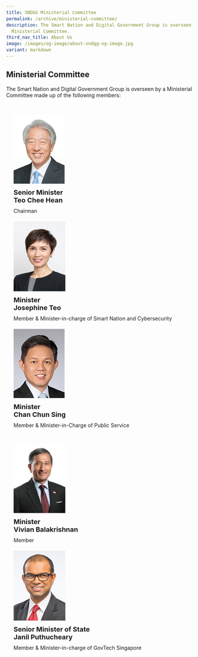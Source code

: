 ```yaml
---
title: SNDGG Ministerial Committee
permalink: /archive/ministerial-committee/
description: The Smart Nation and Digital Government Group is overseen by a
  Ministerial Committee.
third_nav_title: About Us
image: /images/og-image/about-sndgg-og-image.jpg
variant: markdown
---
```

## Ministerial Committee

The Smart Nation and Digital Government Group is overseen by a Ministerial Committee made up of the following members:

<div class="row" style="padding: 20px 0px 0px 0px;">

<div class="col" style="padding: 10px 20px 10px 20px">

<div style="width:100%;display:flex;justify-content:left;"><div style="width:160px;"><a href="https://www.pmo.gov.sg/cabinet/mr-teo-chee-hean"><img src="/images/abt-smart-nation/leaders/mr-teo-chee-hean.jpg" alt="Teo Chee Hean"></a></div></div><div style="font-size:18px;padding: 10px 0px 10px 0px"><b>Senior Minister<br>Teo Chee Hean</b></div>Chairman<br></div>

<div class="col" style="padding: 10px 20px 10px 20px">

<div style="width:100%;display:flex;justify-content:left;"><div style="width:160px;"><a href="https://www.pmo.gov.sg/cabinet/mrs-josephine-teo"><img src="/images/abt-smart-nation/leaders/mrs-josephine-teo.jpg" alt="Josephine Teo"></a></div></div><div style="font-size:18px;padding: 10px 0px 10px 0px"><b>Minister<br>Josephine Teo</b></div>Member &amp; Minister-in-charge of Smart Nation and Cybersecurity<br></div>

<div class="col" style="padding: 10px 20px 10px 20px">

<div style="width:100%;display:flex;justify-content:left;"><div style="width:160px;"><a href="https://www.pmo.gov.sg/cabinet/mr-chan-chun-sing"><img src="/images/abt-smart-nation/leaders/mr-chan-chun-sing-2.jpg" alt="Chan Chun Sing"></a></div></div><div style="font-size:18px;padding: 10px 0px 10px 0px"><b>Minister<br>Chan Chun Sing</b></div>Member &amp; Minister-in-Charge of Public Service<br></div>

</div>
	
 <div class="row" style="padding: 20px 0px 0px 0px;">

<div class="col" style="padding: 10px 20px 10px 20px">

<div style="width:100%;display:flex;justify-content:left;"><div style="width:160px;"><a href="https://www.pmo.gov.sg/cabinet/dr-vivian-balakrishnan"><img src="/images/abt-smart-nation/leaders/dr%20vivian%20balakrishnan.png" alt="Vivian Balakrishnan"></a></div></div><div style="font-size:18px;padding: 10px 0px 10px 0px"><b>Minister<br>Vivian Balakrishnan</b></div>Member<br></div>

<div class="col" style="padding: 10px 20px 10px 20px">

<div style="width:100%;display:flex;justify-content:left;"><div style="width:160px;"><a href="https://www.parliament.gov.sg/mps/list-of-current-mps/mp/details/janil-puthucheary"><img src="/images/abt-smart-nation/leaders/dr-janil.jpg" alt="Janil Puthucheary"></a></div></div><div style="font-size:18px;padding: 10px 0px 10px 0px"><b>Senior Minister of State<br>Janil Puthucheary</b></div>Member &amp; Minister-in-charge of GovTech Singapore<br></div>

<div class="col" style="padding: 10px 20px 10px 20px"></div>

</div>